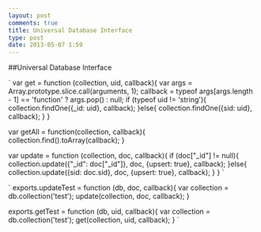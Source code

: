 ```yaml
---
layout: post
comments: true
title: Universal Database Interface
type: post
date: 2013-05-07 1:59
---
```


##Universal Database Interface

`
var get = function (collection, uid, callback){
  var args = Array.prototype.slice.call(arguments, 1);
  callback = typeof args[args.length - 1] == 'function' ? args.pop() : null;
  if (typeof uid != 'string'){
    collection.findOne({_id: uid}, callback);
  }else{
    collection.findOne({sid: uid}, callback);
  }
}

var getAll = function(collection, callback){
  collection.find().toArray(callback);
}

var update = function (collection, doc, callback){
  if (doc["_id"] != null){
    collection.update({"_id": doc["_id"]}, doc, {upsert: true}, callback);
  }else{
    collection.update({sid: doc.sid}, doc, {upsert: true}, callback);
  }
}
`

`
exports.updateTest = function (db, doc, callback){
  var collection = db.collection('test');
  update(collection, doc, callback);
}

exports.getTest = function (db, uid, callback){
  var collection = db.collection('test');
  get(collection, uid, callback);
}
`
